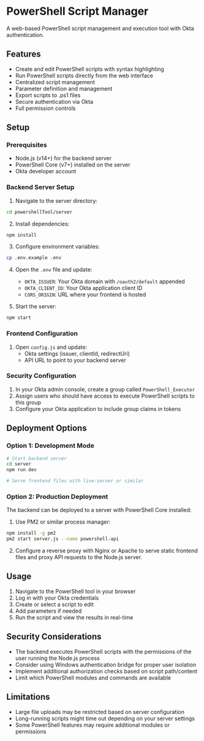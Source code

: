 # PowerShell Script Manager

A web-based PowerShell script management and execution tool with Okta authentication.

## Features

- Create and edit PowerShell scripts with syntax highlighting
- Run PowerShell scripts directly from the web interface
- Centralized script management
- Parameter definition and management
- Export scripts to .ps1 files
- Secure authentication via Okta
- Full permission controls

## Setup

### Prerequisites

- Node.js (v14+) for the backend server
- PowerShell Core (v7+) installed on the server
- Okta developer account

### Backend Server Setup

1. Navigate to the server directory:
```bash
cd powershellTool/server
```

2. Install dependencies:
```bash
npm install
```

3. Configure environment variables:
```bash
cp .env.example .env
```

4. Open the `.env` file and update:
   - `OKTA_ISSUER`: Your Okta domain with `/oauth2/default` appended
   - `OKTA_CLIENT_ID`: Your Okta application client ID
   - `CORS_ORIGIN`: URL where your frontend is hosted

5. Start the server:
```bash
npm start
```

### Frontend Configuration

1. Open `config.js` and update:
   - Okta settings (issuer, clientId, redirectUri)
   - API URL to point to your backend server

### Security Configuration

1. In your Okta admin console, create a group called `PowerShell_Executor`
2. Assign users who should have access to execute PowerShell scripts to this group
3. Configure your Okta application to include group claims in tokens

## Deployment Options

### Option 1: Development Mode

```bash
# Start backend server
cd server
npm run dev

# Serve frontend files with live-server or similar
```

### Option 2: Production Deployment

The backend can be deployed to a server with PowerShell Core installed:

1. Use PM2 or similar process manager:
```bash
npm install -g pm2
pm2 start server.js --name powershell-api
```

2. Configure a reverse proxy with Nginx or Apache to serve static frontend files and proxy API requests to the Node.js server.

## Usage

1. Navigate to the PowerShell tool in your browser
2. Log in with your Okta credentials
3. Create or select a script to edit
4. Add parameters if needed
5. Run the script and view the results in real-time

## Security Considerations

- The backend executes PowerShell scripts with the permissions of the user running the Node.js process
- Consider using Windows authentication bridge for proper user isolation
- Implement additional authorization checks based on script path/content
- Limit which PowerShell modules and commands are available

## Limitations

- Large file uploads may be restricted based on server configuration
- Long-running scripts might time out depending on your server settings
- Some PowerShell features may require additional modules or permissions
